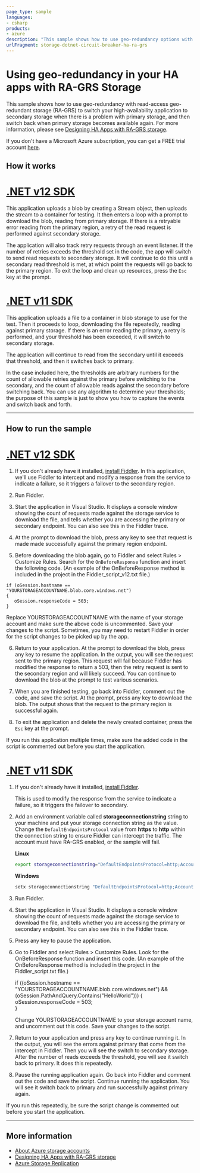 ```yaml
---
page_type: sample
languages:
- csharp
products:
- azure
description: "This sample shows how to use geo-redundancy options with an RA-GRS storage account to switch your high-availability application to secondary storage when there is a problem with primary storage"
urlFragment: storage-dotnet-circuit-breaker-ha-ra-grs
---
```


# Using geo-redundancy in your HA apps with RA-GRS Storage

This sample shows how to use geo-redundancy with read-access geo-redundant storage (RA-GRS) to switch your high-availability application to secondary storage when there is a problem with primary storage, and then switch back when primary storage becomes available again. For more information, please see [Designing HA Apps with RA-GRS storage](https://docs.microsoft.com/azure/storage/common/storage-designing-ha-apps-with-ragrs).

If you don't have a Microsoft Azure subscription, you can get a FREE trial account <a href="http://go.microsoft.com/fwlink/?LinkId=330212">here</a>.

## How it works

# [.NET v12 SDK](#tab/dotnet)

This application uploads a blob by creating a Stream object, then uploads the stream to a container for testing. It then enters a loop with a prompt to download the blob, reading from primary storage. If there is a retryable error reading from the primary region, a retry of the read request is performed against secondary storage.

The application will also track retry requests through an event listener. If the number of retries exceeds the threshold set in the code, the app will switch to send read requests to secondary storage. It will continue to do this until a secondary read threshold is met, at which point the requests will go back to the primary region. To exit the loop and clean up resources, press the `Esc` key at the prompt.

# [.NET v11 SDK](#tab/dotnet11)

This application uploads a file to a container in blob storage to use for the test. Then it proceeds to loop, downloading the file repeatedly, reading against primary storage. If there is an error reading the primary, a retry is performed, and your threshold has been exceeded, it will switch to secondary storage.

The application will continue to read from the secondary until it exceeds that threshold, and then it switches back to primary.

In the case included here, the thresholds are arbitrary numbers for the count of allowable retries against the primary before switching to the secondary, and the count of allowable reads against the secondary before switching back. You can use any algorithm to determine your thresholds; the purpose of this sample is just to show you how to capture the events and switch back and forth.

---

## How to run the sample

# [.NET v12 SDK](#tab/dotnet)

1. If you don't already have it installed, [install Fiddler](http://www.telerik.com/fiddler). In this application, we'll use Fiddler to intercept and modify a response from the service to indicate a failure, so it triggers a failover to the secondary region.

2. Run Fiddler.

3. Start the application in Visual Studio. It displays a console window showing the count of requests made against the storage service to download the file, and tells whether you are accessing the primary or secondary endpoint. You can also see this in the Fiddler trace.

4. At the prompt to download the blob, press any key to see that request is made made successfully against the primary region endpoint.

5. Before downloading the blob again, go to Fiddler and select Rules > Customize Rules. Search for the `OnBeforeResponse` function and insert the following code. (An example of the OnBeforeResponse method is included in the project in the Fiddler_script_v12.txt file.)

```
if (oSession.hostname == "YOURSTORAGEACCOUNTNAME.blob.core.windows.net")
{
   oSession.responseCode = 503;  
}
```

Replace YOURSTORAGEACCOUNTNAME with the name of your storage account and make sure the above code is uncommented. Save your changes to the script. Sometimes, you may need to restart Fiddler in order for the script changes to be picked up by the app.

6. Return to your application. At the prompt to download the blob, press any key to resume the application. In the output, you will see the request sent to the primary region. This request will fail because Fiddler has modified the response to return a 503, then the retry request is sent to the secondary region and will likely succeed. You can continue to download the blob at the prompt to test various scenarios.

7. When you are finished testing, go back into Fiddler, comment out the code, and save the script. At the prompt, press any key to download the blob. The output shows that the request to the primary region is successful again.

8. To exit the application and delete the newly created container, press the `Esc` key at the prompt.

If you run this application multiple times, make sure the added code in the script is commented out before you start the application.

# [.NET v11 SDK](#tab/dotnet11)

1. If you don't already have it installed, [install Fiddler](http://www.telerik.com/fiddler).
 
	This is used to modify the response from the service to indicate a failure, so it triggers the failover to secondary. 

2. Add an environment variable called **storageconnectionstring** string to your machine and put your storage connection string as the value. Change the `DefaultEndpointsProtocol` value from **https** to **http** within the connection string to ensure Fiddler can intercept the traffic. The account must have RA-GRS enabled, or the sample will fail.

    **Linux**
    
    ```bash
    export storageconnectionstring="DefaultEndpointsProtocol=http;AccountName=<mystorageaccount>;AccountKey=<myAccountKey>;EndpointSuffix=core.windows.net"
    ```
    **Windows**
    
    ```cmd
    setx storageconnectionstring "DefaultEndpointsProtocol=http;AccountName=<mystorageaccount>;AccountKey=<myAccountKey>;EndpointSuffix=core.windows.net"
    ```

3. Run Fiddler.

4. Start the application in Visual Studio. It displays a console window showing the count of requests made against the storage service to download the file, and tells whether you are accessing the primary or secondary endpoint. You can also see this in the Fiddler trace. 

5. Press any key to pause the application. 

6. Go to Fiddler and select Rules > Customize Rules. Look for the OnBeforeResponse function and insert this code. (An example of the OnBeforeResponse method is included in the project in the Fiddler_script.txt file.)

	if ((oSession.hostname == "YOURSTORAGEACCOUNTNAME.blob.core.windows.net") 
	&& (oSession.PathAndQuery.Contains("HelloWorld"))) {
	   oSession.responseCode = 503;  
        }

	Change YOURSTORAGEACCOUNTNAME to your storage account name, and uncomment out this code. Save your changes to the script. 

7. Return to your application and press any key to continue running it. In the output, you will see the errors against primary that come from the intercept in Fiddler. Then you will see the switch to secondary storage. After the number of reads exceeds the threshold, you will see it switch back to primary. It does this repeatedly. 

8. Pause the running application again. Go back into Fiddler and comment out the code and save the script. Continue running the application. You will see it switch back to primary and run successfully against primary again.

If you run this repeatedly, be sure the script change is commented out before you start the application.

---


## More information
- [About Azure storage accounts](https://docs.microsoft.com/azure/storage/storage-create-storage-account)
- [Designing HA Apps with RA-GRS storage](https://docs.microsoft.com/azure/storage/common/storage-designing-ha-apps-with-ragrs)
- [Azure Storage Replication](https://docs.microsoft.com/azure/storage/storage-redundancy)
